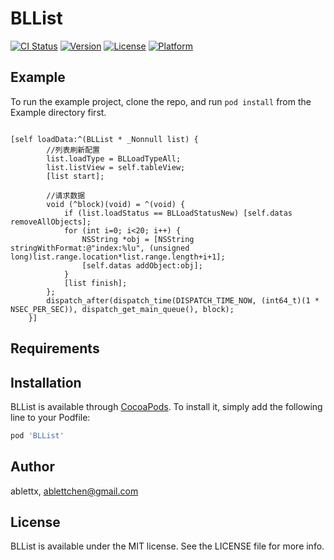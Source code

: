 # BLList

[![CI Status](https://img.shields.io/travis/ablettx/BLList.svg?style=flat)](https://travis-ci.org/ablettx/BLList)
[![Version](https://img.shields.io/cocoapods/v/BLList.svg?style=flat)](https://cocoapods.org/pods/BLList)
[![License](https://img.shields.io/cocoapods/l/BLList.svg?style=flat)](https://cocoapods.org/pods/BLList)
[![Platform](https://img.shields.io/cocoapods/p/BLList.svg?style=flat)](https://cocoapods.org/pods/BLList)

## Example

To run the example project, clone the repo, and run `pod install` from the Example directory first.

```

[self loadData:^(BLList * _Nonnull list) {
        //列表刷新配置
        list.loadType = BLLoadTypeAll;
        list.listView = self.tableView;
        [list start];

        //请求数据
        void (^block)(void) = ^(void) {
            if (list.loadStatus == BLLoadStatusNew) [self.datas removeAllObjects];
            for (int i=0; i<20; i++) {
                NSString *obj = [NSString stringWithFormat:@"index:%lu", (unsigned long)list.range.location*list.range.length+i+1];
                [self.datas addObject:obj];
            }
            [list finish];
        };
        dispatch_after(dispatch_time(DISPATCH_TIME_NOW, (int64_t)(1 * NSEC_PER_SEC)), dispatch_get_main_queue(), block);
    }]

```

## Requirements

## Installation

BLList is available through [CocoaPods](https://cocoapods.org). To install
it, simply add the following line to your Podfile:

```ruby
pod 'BLList'
```

## Author

ablettx, ablettchen@gmail.com

## License

BLList is available under the MIT license. See the LICENSE file for more info.


